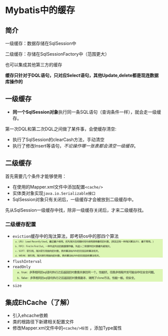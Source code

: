 # Mybatis中的缓存

## 简介

一级缓存：数据存储在SqlSession中

二级缓存：存储在SqlSessionFactory中（范围更大）

也可以集成其他第三方的缓存

**缓存只针对于DQL语句，只对应Select语句，其他Update,delete都是现连数据库操作的**

## 一级缓存

- **同一个SqlSession对象**执行同一条SQL语句（查询条件一样），就会走一级缓存。

第一次DQL和第二次DQL之间做了某件事，会使缓存清空:

- 执行了SqlSession的clearCash方法，手动清空
- 执行了修改Insert等语句，*不论操作哪一张表都会清空一级缓存*。

## 二级缓存

首先需要几个条件才能够使用：

- 在使用的Mapper.xml文件中添加配置`<cache/>`
- 实体类对象实现`java.io.Serializable接口`
- SqlSession对象只有关闭后，一级缓存才会被放到二级缓存中。 

先从SqlSession一级缓存中找，除非一级缓存关闭后，才来二级缓存找。

### 二级缓存配置

- `eviction`缓存中的淘汰算法，即考研os中的那四个算法<img src="../Pic/image-20240304173824996.png" alt="image-20240304173824996" style="zoom:50%;" />
- `flushInterval`
- `readOnly`<img src="../Pic/image-20240304173841424.png" alt="image-20240304173841424" style="zoom:50%;" />
- `size`

## 集成EhCache（了解）

- 引入ehcache依赖
- 类的根路径下新建相关配置文件
- 修改Mapper.xml文件中的`<cache/>标签` ，添加Type属性

